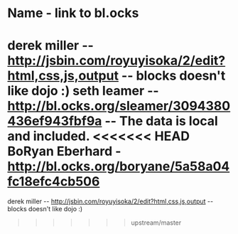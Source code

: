 # Name - link to bl.ocks

derek miller -- http://jsbin.com/royuyisoka/2/edit?html,css,js,output -- blocks doesn't like dojo :)
seth leamer -- http://bl.ocks.org/sleamer/3094380436ef943fbf9a  -- The data is local and included. <<<<<<< HEAD
BoRyan Eberhard - http://bl.ocks.org/boryane/5a58a04fc18efc4cb506
=======
derek miller -- http://jsbin.com/royuyisoka/2/edit?html,css,js,output -- blocks doesn't like dojo :)
>>>>>>> upstream/master
